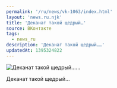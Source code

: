 ```yaml
---
permalink: '/ru/news/vk-1063/index.html'
layout: 'news.ru.njk'
title: 'Деканат такой щедрый…'
source: ВКонтакте
tags:
  - news_ru
description: 'Деканат такой щедрый……'
updatedAt: 1395324822
---
```

![Деканат такой щедрый……](https://sun9-50.userapi.com/impf/hNVdTDvkTBC_2UCegPNdXhe3ZlP-_SRZdrZcLw/B67IliYj15g.jpg?size=971x1080&quality=96&sign=d0121c56cbfa90c42b4209aae1dd8c84&c_uniq_tag=mNzFylbWrRbabm_2WtR_j6TqUyFAWU9DXcTqPjh72ss&type=album)

Деканат такой щедрый…
